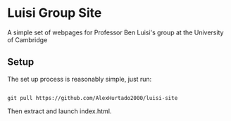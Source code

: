# Luisi Group Site

A simple set of webpages for Professor Ben Luisi's group at the University of Cambridge


## Setup

The set up process is reasonably simple, just run:

```

git pull https://github.com/AlexHurtado2000/luisi-site

```

Then extract and launch index.html.
